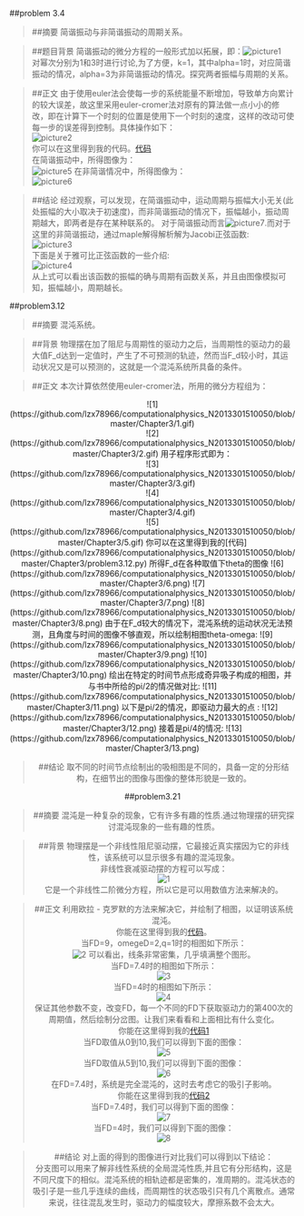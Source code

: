 ##problem 3.4

>##摘要
简谐振动与非简谐振动的周期关系。

>##题目背景
简谐振动的微分方程的一般形式加以拓展，即：![picture1](https://github.com/lzx78966/computationalphysics_N2013301510050/blob/master/Chapter3/picture1.gif)  
对幂次分别为1和3时进行讨论,为了方便，k=1，其中alpha=1时，对应简谐振动的情况，alpha=3为非简谐振动的情况。探究两者振幅与周期的关系。

>##正文
由于使用euler法会使每一步的系统能量不断增加，导致单方向累计的较大误差，故这里采用euler-cromer法对原有的算法做一点小小的修改，即在计算下一个时刻的位置是使用下一个时刻的速度，这样的改动可使每一步的误差得到控制。具体操作如下：  
![picture2](https://github.com/lzx78966/computationalphysics_N2013301510050/blob/master/Chapter3/picture2.png)  
你可以在这里得到我的代码。[代码](https://github.com/lzx78966/computationalphysics_N2013301510050/blob/master/Chapter3/problem3.4.py)  
在简谐振动中，所得图像为：  
![picture5](https://github.com/lzx78966/computationalphysics_N2013301510050/blob/master/Chapter3/picture5.png)
在非简谐情况中，所得图像为：   
![picture6](https://github.com/lzx78966/computationalphysics_N2013301510050/blob/master/Chapter3/picture6.png)  

>##结论
经过观察，可以发现，在简谐振动中，运动周期与振幅大小无关(此处振幅的大小取决于初速度)，而非简谐振动的情况下，振幅越小，振动周期越大，即两者是存在某种联系的。 对于简谐振动而言![picture7](https://github.com/lzx78966/computationalphysics_N2013301510050/blob/master/Chapter3/picture7.png).而对于这里的非简谐振动，通过maple解得解析解为Jacobi正弦函数:  
![picture3](https://github.com/lzx78966/computationalphysics_N2013301510050/blob/master/Chapter3/picture3.png)  
下面是关于雅可比正弦函数的一些介绍:  
![picture4](https://github.com/lzx78966/computationalphysics_N2013301510050/blob/master/Chapter3/picture4.png)  
从上式可以看出该函数的振幅的确与周期有函数关系，并且由图像模拟可知，振幅越小，周期越长。

##problem3.12

>##摘要
混沌系统。

>##背景
物理摆在加了阻尼与周期性的驱动力之后，当周期性的驱动力的最大值F_d达到一定值时，产生了不可预测的轨迹，然而当F_d较小时，其运动状况又是可以预测的，这就是一个混沌系统所具备的条件。

>##正文
本次计算依然使用euler-cromer法，所用的微分方程组为：  
<center>![1](https://github.com/lzx78966/computationalphysics_N2013301510050/blob/master/Chapter3/1.gif)  
<center>![2](https://github.com/lzx78966/computationalphysics_N2013301510050/blob/master/Chapter3/2.gif)  
用子程序形式即为：  
<center>![3](https://github.com/lzx78966/computationalphysics_N2013301510050/blob/master/Chapter3/3.gif)  
<center>![4](https://github.com/lzx78966/computationalphysics_N2013301510050/blob/master/Chapter3/4.gif)  
<center>![5](https://github.com/lzx78966/computationalphysics_N2013301510050/blob/master/Chapter3/5.gif)  
你可以在这里得到我的[代码](https://github.com/lzx78966/computationalphysics_N2013301510050/blob/master/Chapter3/problem3.12.py)  
所得F_d在各种取值下theta的图像  
![6](https://github.com/lzx78966/computationalphysics_N2013301510050/blob/master/Chapter3/6.png)  
![7](https://github.com/lzx78966/computationalphysics_N2013301510050/blob/master/Chapter3/7.png)  
![8](https://github.com/lzx78966/computationalphysics_N2013301510050/blob/master/Chapter3/8.png)  
由于在F_d较大的情况下，混沌系统的运动状况无法预测，且角度与时间的图像不够直观，所以绘制相图theta-omega:  
![9](https://github.com/lzx78966/computationalphysics_N2013301510050/blob/master/Chapter3/9.png)  
![10](https://github.com/lzx78966/computationalphysics_N2013301510050/blob/master/Chapter3/10.png)  
绘出在特定的时间节点形成奇异吸子构成的相图，并与书中所给的pi/2的情况做对比:
![11](https://github.com/lzx78966/computationalphysics_N2013301510050/blob/master/Chapter3/11.png)  
以下是pi/2的情况，即驱动力最大的点 :
![12](https://github.com/lzx78966/computationalphysics_N2013301510050/blob/master/Chapter3/12.png)  
接着是pi/4的情况:  
![13](https://github.com/lzx78966/computationalphysics_N2013301510050/blob/master/Chapter3/13.png)   

>##结论
取不同的时间节点绘制出的吸相图是不同的，具备一定的分形结构，在细节出的图像与图像的整体形貌是一致的。

##problem3.21

>##摘要
混沌是一种复杂的现象，它有许多有趣的性质.通过物理摆的研究探讨混沌现象的一些有趣的性质。

>##背景
物理摆是一个非线性阻尼驱动摆，它最接近真实摆因为它的非线性，该系统可以显示很多有趣的混沌现象。  
非线性衰减驱动摆的方程可以写成：  
![1](https://github.com/lzx78966/computationalphysics_N2013301510050/blob/master/Chapter3/21.1.png)  
它是一个非线性二阶微分方程，所以它是可以用数值方法来解决的。

>##正文
利用欧拉 - 克罗默的方法来解决它，并绘制了相图，以证明该系统混沌。  
你能在这里得到我的[代码](https://github.com/lzx78966/computationalphysics_N2013301510050/blob/master/Chapter3/problem3.21.py)。    
当FD=9，omegeD=2,q=1时的相图如下所示：  
![2](https://github.com/lzx78966/computationalphysics_N2013301510050/blob/master/Chapter3/21.2.png)
可以看出，线条非常密集，几乎填满整个图形。  
当FD=7.4时的相图如下所示：  
![3](https://github.com/lzx78966/computationalphysics_N2013301510050/blob/master/Chapter3/21.3.png)  
当FD=4时的相图如下所示：  
![4](https://github.com/lzx78966/computationalphysics_N2013301510050/blob/master/Chapter3/21.4.png)  
保证其他参数不变，改变FD，每一个不同的FD下获取驱动力的第400次的周期值，然后绘制分岔图。让我们来看看和上面相比有什么变化。  
你能在这里得到我的[代码1](https://github.com/lzx78966/computationalphysics_N2013301510050/blob/master/Chapter3/problem3.21.1.py)  
当FD取值从0到10,我们可以得到下面的图像：  
![5](https://github.com/lzx78966/computationalphysics_N2013301510050/blob/master/Chapter3/21.5.png)  
当FD取值从5到10,我们可以得到下面的图像：  
![6](https://github.com/lzx78966/computationalphysics_N2013301510050/blob/master/Chapter3/21.6.png)  
在FD=7.4时，系统是完全混沌的，这时去考虑它的吸引子影响。  
你能在这里得到我的[代码2](https://github.com/lzx78966/computationalphysics_N2013301510050/blob/master/Chapter3/problem3.21.2.py)  
当FD=7.4时，我们可以得到下面的图像：  
![7](https://github.com/lzx78966/computationalphysics_N2013301510050/blob/master/Chapter3/21.7.png)  
当FD=4时，我们可以得到下面的图像：  
![8](https://github.com/lzx78966/computationalphysics_N2013301510050/blob/master/Chapter3/21.8.png)

>##结论
对上面的得到的图像进行对比我们可以得到以下结论：  
分支图可以用来了解非线性系统的全局混沌性质,并且它有分形结构，这是不同尺度下的相似。混沌系统的相轨迹都是密集的，准周期的。混沌状态的吸引子是一些几乎连续的曲线，而周期性的状态吸引只有几个离散点。通常来说，往往混乱发生时，驱动力的幅度较大，摩擦系数不会太大。
